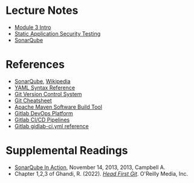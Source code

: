 # Lecture Notes
- [Module 3 Intro](notes/cpsc4970-m3-intro.pdf)
- [Static Application Security Testing](notes/cpsc4970-m3-sast.pdf)
- [SonarQube](notes/cpsc4970-m3-sonarqube.pdf)

# References
- [SonarQube](https://docs.sonarqube.org/latest/), [Wikipedia](https://en.wikipedia.org/wiki/SonarQube)
- [YAML Syntax Reference](https://docs.ansible.com/ansible/latest/reference_appendices/YAMLSyntax.html)
- [Git Version Control System](https://git-scm.com/)
- [Git Cheatsheet](https://education.github.com/git-cheat-sheet-education.pdf)
- [Apache Maven Software Build Tool](https://maven.apache.org/)
- [Gitlab DevOps Platform](https://docs.gitlab.com/ee/#the-entire-devops-lifecycle)
- [Gitlab CI/CD Pipelines](https://docs.gitlab.com/ee/ci/pipelines/)
- [Gitlab gidlab-ci.yml reference](https://docs.gitlab.com/ee/ci/yaml/gitlab_ci_yaml.html)

# Supplemental Readings
- [SonarQube In Action](https://www.amazon.com/SonarQube-Action-G-Ann-Campbell/dp/1617290955), November 14, 2013, 2013, Campbell A.
- Chapter 1,2,3 of Ghandi, R. (2022). [*Head First Git*](https://learning.oreilly.com/library/view/head-first-git/9781492092506/). O'Reilly Media, Inc.





